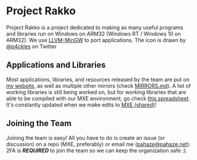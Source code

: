 # Project Rakko
Project Rakko is a project dedicated to making as many useful programs and libraries run on Windows on ARM32 (Windows RT / Windows 10 on ARM32). We use [LLVM-MinGW](https://github.com/mstorsjo/llvm-mingw) to port applications. The icon is drawn by [@p4ckles](https://twitter.com/p4ckles) on Twitter

## Applications and Libraries
Most applications, libraries, and resources released by the team are put on [my website](https://download.pahaze.net/ARM/), as well as multiple other mirrors (check [MIRRORS.md](https://github.com/armdevvel/.github/blob/master/MIRRORS.md)). A list of working libraries is still being worked on, but for working libraries that are able to be compiled with our MXE environment, go check [this spreadsheet](https://docs.google.com/spreadsheets/d/1Z3FsGSXh3eOh3D9pcrw8rqQk3W11A8DudYqaO8XoQF0/edit?usp=sharing). It's constantly updated when we make edits to [MXE (shared)](https://github.com/armdevvel/mxe-SHARED)!

## Joining the Team
Joining the team is easy! All you have to do is create an issue (or discussion) on a repo (MXE, preferably) or email me (pahaze@pahaze.net). 2FA is ***REQUIRED*** to join the team so we can keep the organization safe :).
